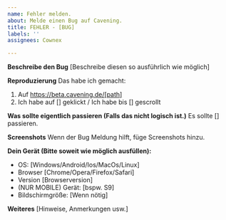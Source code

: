 ```yaml
---
name: Fehler melden.
about: Melde einen Bug auf Cavening.
title: FEHLER - [BUG]
labels: ''
assignees: Cownex

---
```


**Beschreibe den Bug**
[Beschreibe diesen so ausführlich wie möglich]

**Reproduzierung**
Das habe ich gemacht:
1. Auf https://beta.cavening.de/[path]
2. Ich habe auf [] geklickt / Ich habe bis [] gescrollt

**Was sollte eigentlich passieren (Falls das nicht logisch ist.)**
Es sollte [] passieren.

**Screenshots**
Wenn der Bug Meldung hilft, füge Screenshots hinzu.

**Dein Gerät (Bitte soweit wie möglich ausfüllen):**
 - OS: [Windows/Android/Ios/MacOs/Linux]
 - Browser [Chrome/Opera/Firefox/Safari]
 - Version [Browserversion]
- (NUR MOBILE) Gerät: [bspw. S9]
- Bildschirmgröße: [Wenn nötig]

**Weiteres**
[Hinweise, Anmerkungen usw.]

